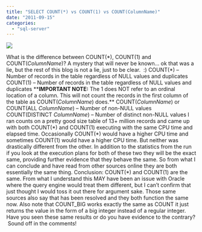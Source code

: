 ```yaml
---
title: "SELECT COUNT(*) vs COUNT(1) vs COUNT(ColumnName)"
date: "2011-09-15"
categories: 
  - "sql-server"
---
```


![](https://images.bradleyschacht.com/wp-content/uploads/2011/09/ExecutionPlan.png)

What is the difference between COUNT(\*), COUNT(1) and COUNT(_ColumnName_)? A mystery that will never be known… ok that was a lie, but the rest of this blog is not a lie, just to be clear.  :) COUNT(\*) – Number of records in the table regardless of NULL values and duplicates COUNT(1) – Number of records in the table regardless of NULL values and duplicates \*\***IMPORTANT NOTE:** The 1 does NOT refer to an ordinal location of a column. This will not count the records in the first column of the table as COUNT(_ColumnName_) does.\*\* COUNT(_ColumnName_) or COUNT(ALL _ColumnName_) – Number of non-NULL values COUNT(DISTINCT _ColumnName_) – Number of distinct non-NULL values I ran counts on a pretty good size table of 13+ million records and came up with both COUNT(\*) and COUNT(1) executing with the same CPU time and elapsed time. Occasionally COUNT(\*) would have a higher CPU time and sometimes COUNT(1) would have a higher CPU time. But neither was drastically different from the other. In addition to the statistics from the run if you look at the execution plans for both of these two they will be the exact same, providing further evidence that they behave the same. So from what I can conclude and have read from other sources online they are both essentially the same thing. Conclusion: COUNT(\*) and COUNT(1) are the same. From what I understand this MAY have been an issue with Oracle where the query engine would treat them different, but I can’t confirm that just thought I would toss it out there for argument sake. Those same sources also say that has been resolved and they both function the same now. Also note that COUNT\_BIG works exactly the same as COUNT it just returns the value in the form of a big integer instead of a regular integer. Have you seen these same results or do you have evidence to the contrary?  Sound off in the comments!
